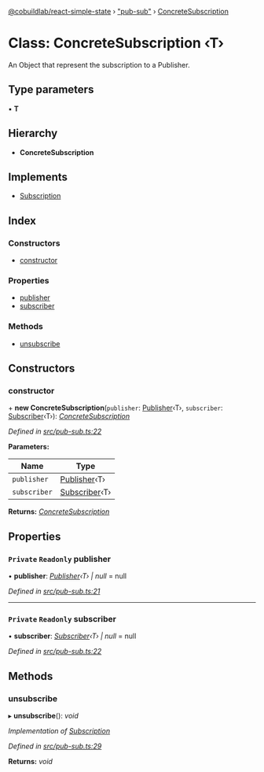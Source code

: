 [@cobuildlab/react-simple-state](../README.md) › ["pub-sub"](../modules/_pub_sub_.md) › [ConcreteSubscription](_pub_sub_.concretesubscription.md)

# Class: ConcreteSubscription ‹**T**›

An Object that represent the subscription to a Publisher.

## Type parameters

▪ **T**

## Hierarchy

* **ConcreteSubscription**

## Implements

* [Subscription](../interfaces/_pub_sub_.subscription.md)

## Index

### Constructors

* [constructor](_pub_sub_.concretesubscription.md#constructor)

### Properties

* [publisher](_pub_sub_.concretesubscription.md#private-readonly-publisher)
* [subscriber](_pub_sub_.concretesubscription.md#private-readonly-subscriber)

### Methods

* [unsubscribe](_pub_sub_.concretesubscription.md#unsubscribe)

## Constructors

###  constructor

\+ **new ConcreteSubscription**(`publisher`: [Publisher](../interfaces/_pub_sub_.publisher.md)‹T›, `subscriber`: [Subscriber](../interfaces/_pub_sub_.subscriber.md)‹T›): *[ConcreteSubscription](_pub_sub_.concretesubscription.md)*

*Defined in [src/pub-sub.ts:22](https://github.com/cobuildlab/react-simple-state/blob/d032904/src/pub-sub.ts#L22)*

**Parameters:**

Name | Type |
------ | ------ |
`publisher` | [Publisher](../interfaces/_pub_sub_.publisher.md)‹T› |
`subscriber` | [Subscriber](../interfaces/_pub_sub_.subscriber.md)‹T› |

**Returns:** *[ConcreteSubscription](_pub_sub_.concretesubscription.md)*

## Properties

### `Private` `Readonly` publisher

• **publisher**: *[Publisher](../interfaces/_pub_sub_.publisher.md)‹T› | null* = null

*Defined in [src/pub-sub.ts:21](https://github.com/cobuildlab/react-simple-state/blob/d032904/src/pub-sub.ts#L21)*

___

### `Private` `Readonly` subscriber

• **subscriber**: *[Subscriber](../interfaces/_pub_sub_.subscriber.md)‹T› | null* = null

*Defined in [src/pub-sub.ts:22](https://github.com/cobuildlab/react-simple-state/blob/d032904/src/pub-sub.ts#L22)*

## Methods

###  unsubscribe

▸ **unsubscribe**(): *void*

*Implementation of [Subscription](../interfaces/_pub_sub_.subscription.md)*

*Defined in [src/pub-sub.ts:29](https://github.com/cobuildlab/react-simple-state/blob/d032904/src/pub-sub.ts#L29)*

**Returns:** *void*
